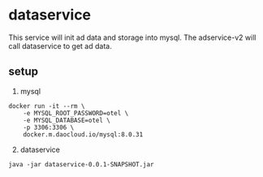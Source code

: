 # dataservice

This service will init ad data and storage into mysql. The adservice-v2 will call dataservice to get ad data.

## setup

1. mysql
```shell
docker run -it --rm \
    -e MYSQL_ROOT_PASSWORD=otel \
    -e MYSQL_DATABASE=otel \
    -p 3306:3306 \
    docker.m.daocloud.io/mysql:8.0.31
```

2. dataservice
```shell
java -jar dataservice-0.0.1-SNAPSHOT.jar
```
